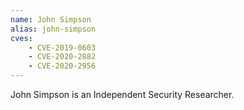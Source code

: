 ```yaml
---
name: John Simpson
alias: john-simpson
cves:
    - CVE-2019-0603
    - CVE-2020-2882
    - CVE-2020-2956
---
```

John Simpson is an Independent Security Researcher.